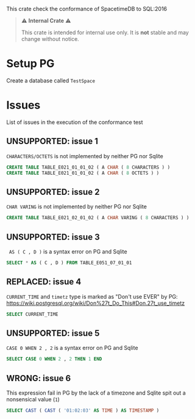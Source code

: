 This crate check the conformance of SpacetimeDB to SQL:2016

> ⚠️ **Internal Crate** ⚠️
>
> This crate is intended for internal use only. It is **not** stable and may change without notice.

# Setup PG

Create a database called `TestSpace`

# Issues

List of issues in the execution of the conformance test

## UNSUPPORTED: issue 1

`CHARACTERS/OCTETS` is not implemented by neither PG nor Sqlite
```sql
CREATE TABLE TABLE_E021_01_01_02 ( A CHAR ( 8 CHARACTERS ) )
CREATE TABLE TABLE_E021_01_01_02 ( A CHAR ( 8 OCTETS ) )
```
## UNSUPPORTED: issue 2

`CHAR VARING` is not implemented by neither PG nor Sqlite

```sql
CREATE TABLE TABLE_E021_02_01_02 ( A CHAR VARING ( 8 CHARACTERS ) )
```

## UNSUPPORTED: issue 3

` AS ( C , D )` is a syntax error on PG and Sqlite

```sql
SELECT * AS ( C , D ) FROM TABLE_E051_07_01_01
```
## REPLACED: issue 4

`CURRENT_TIME` and `timetz` type is marked as "Don't use EVER" by PG:
https://wiki.postgresql.org/wiki/Don%27t_Do_This#Don.27t_use_timetz

```sql
SELECT CURRENT_TIME
```

## UNSUPPORTED: issue 5

`CASE 0 WHEN 2 , 2` is a syntax error on PG and Sqlite

```sql
SELECT CASE 0 WHEN 2 , 2 THEN 1 END
```

## WRONG: issue 6

This expression fail in PG by the lack of a timezone and Sqlite spit out a nonsensical value (`1`)
```sql
SELECT CAST ( CAST ( '01:02:03' AS TIME ) AS TIMESTAMP )
```